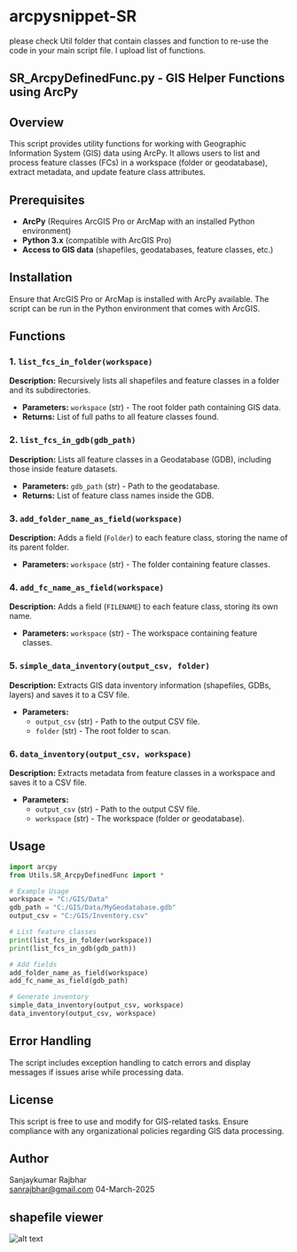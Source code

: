
# arcpysnippet-SR
please check Util folder that contain classes and function to re-use the code in your main script file. I upload list of functions.
## SR_ArcpyDefinedFunc.py - GIS Helper Functions using ArcPy



## Overview
This script provides utility functions for working with Geographic Information System (GIS) data using ArcPy. It allows users to list and process feature classes (FCs) in a workspace (folder or geodatabase), extract metadata, and update feature class attributes.

## Prerequisites
- **ArcPy** (Requires ArcGIS Pro or ArcMap with an installed Python environment)
- **Python 3.x** (compatible with ArcGIS Pro)
- **Access to GIS data** (shapefiles, geodatabases, feature classes, etc.)

## Installation
Ensure that ArcGIS Pro or ArcMap is installed with ArcPy available. The script can be run in the Python environment that comes with ArcGIS.

## Functions

### 1. `list_fcs_in_folder(workspace)`
**Description:** Recursively lists all shapefiles and feature classes in a folder and its subdirectories.
- **Parameters:** `workspace` (str) - The root folder path containing GIS data.
- **Returns:** List of full paths to all feature classes found.

### 2. `list_fcs_in_gdb(gdb_path)`
**Description:** Lists all feature classes in a Geodatabase (GDB), including those inside feature datasets.
- **Parameters:** `gdb_path` (str) - Path to the geodatabase.
- **Returns:** List of feature class names inside the GDB.

### 3. `add_folder_name_as_field(workspace)`
**Description:** Adds a field (`Folder`) to each feature class, storing the name of its parent folder.
- **Parameters:** `workspace` (str) - The folder containing feature classes.

### 4. `add_fc_name_as_field(workspace)`
**Description:** Adds a field (`FILENAME`) to each feature class, storing its own name.
- **Parameters:** `workspace` (str) - The workspace containing feature classes.

### 5. `simple_data_inventory(output_csv, folder)`
**Description:** Extracts GIS data inventory information (shapefiles, GDBs, layers) and saves it to a CSV file.
- **Parameters:**
  - `output_csv` (str) - Path to the output CSV file.
  - `folder` (str) - The root folder to scan.

### 6. `data_inventory(output_csv, workspace)`
**Description:** Extracts metadata from feature classes in a workspace and saves it to a CSV file.
- **Parameters:**
  - `output_csv` (str) - Path to the output CSV file.
  - `workspace` (str) - The workspace (folder or geodatabase).

## Usage

```python
import arcpy
from Utils.SR_ArcpyDefinedFunc import *

# Example Usage
workspace = "C:/GIS/Data"
gdb_path = "C:/GIS/Data/MyGeodatabase.gdb"
output_csv = "C:/GIS/Inventory.csv"

# List feature classes
print(list_fcs_in_folder(workspace))
print(list_fcs_in_gdb(gdb_path))

# Add fields
add_folder_name_as_field(workspace)
add_fc_name_as_field(gdb_path)

# Generate inventory
simple_data_inventory(output_csv, workspace)
data_inventory(output_csv, workspace)
```

## Error Handling
The script includes exception handling to catch errors and display messages if issues arise while processing data.

## License
This script is free to use and modify for GIS-related tasks. Ensure compliance with any organizational policies regarding GIS data processing.

## Author
Sanjaykumar Rajbhar  
sanrajbhar@gmail.com 
04-March-2025




## shapefile viewer
![alt text](https://github.com/sanrajbhar/arcpysnippet-testing/blob/main/img_shapefileViewer.png)